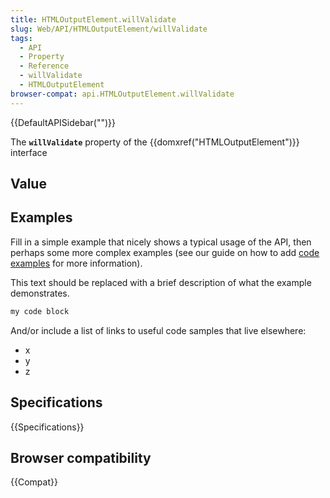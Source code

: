 ```yaml
---
title: HTMLOutputElement.willValidate
slug: Web/API/HTMLOutputElement/willValidate
tags:
  - API
  - Property
  - Reference
  - willValidate
  - HTMLOutputElement
browser-compat: api.HTMLOutputElement.willValidate
---
```

{{DefaultAPISidebar("")}}

The **`willValidate`** property of the {{domxref("HTMLOutputElement")}} interface 

## Value



## Examples

Fill in a simple example that nicely shows a typical usage of the API, then perhaps some more complex examples (see our guide on how to add [code examples](/en-US/docs/MDN/Contribute/Structures/Code_examples) for more information).

This text should be replaced with a brief description of what the example demonstrates.

```js
my code block
```

And/or include a list of links to useful code samples that live elsewhere:

*   x
*   y
*   z

## Specifications

{{Specifications}}

## Browser compatibility

{{Compat}}


